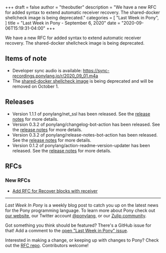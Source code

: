 +++
draft = false
author = "theobutler"
description = "We have a new RFC for added syntax to extend automatic receiver recovery. The shared-docker shellcheck image is being deprecated."
categories = [
    "Last Week in Pony",
]
title = "Last Week in Pony - September 6, 2020"
date = "2020-09-06T15:19:31-04:00"
+++

We have a new RFC for added syntax to extend automatic receiver recovery. The shared-docker shellcheck image is being deprecated.

<!--more-->


## Items of note

- Developer sync audio is available: https://sync-recordings.ponylang.io/r/2020_09_01.m4a
- The [shared-docker shellcheck image](https://github.com/ponylang/shared-docker/tree/master/shellcheck) is being deprecated and will be removed on October 1.

## Releases

- Version 1.1.1 of ponylang/net_ssl has been released.
See the [release notes](https://github.com/ponylang/net_ssl/releases/tag/1.1.1) for more details.
- Version 0.3.2 of ponylang/changelog-bot-action has been released.
See the [release notes](https://github.com/ponylang/changelog-bot-action/releases/tag/0.3.2) for more details.
- Version 0.3.2 of ponylang/release-notes-bot-action has been released.
See the [release notes](https://github.com/ponylang/release-notes-bot-action/releases/tag/0.3.2) for more details.
- Version 0.1.2 of ponylang/action-readme-version-updater has been released.
See the [release notes](https://github.com/ponylang/action-readme-version-updater/releases/tag/0.1.2) for more details.

## RFCs

### New RFCs

- [Add RFC for Recover blocks with receiver](https://github.com/ponylang/rfcs/pull/182)

___

_Last Week In Pony_ is a weekly blog post to catch you up on the latest news for the Pony programming language. To learn more about Pony check out [our website](https://ponylang.io), our Twitter account [@ponylang](https://twitter.com/ponylang), or our [Zulip community](https://ponylang.zulipchat.com).

Got something you think should be featured? There's a GitHub issue for that! Add a comment to the [open "Last Week in Pony" issue](https://github.com/ponylang/ponylang.github.io/issues?q=is%3Aissue+is%3Aopen+label%3Alast-week-in-pony).

Interested in making a change, or keeping up with changes to Pony? Check out the [RFC repo](https://github.com/ponylang/rfcs). Contributors welcome!
